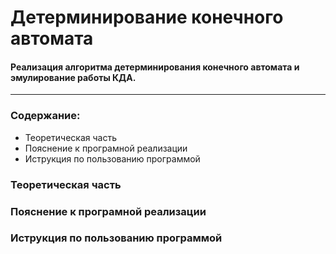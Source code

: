 # Детерминирование конечного автомата
#### Реализация алгоритма детерминирования конечного автомата и эмулирование работы КДА.
-----------------------

### Содержание:
* Теоретическая часть
* Пояснение к програмной реализации
* Иструкция по пользованию программой


### Теоретическая часть
### Пояснение к програмной реализации
### Иструкция по пользованию программой
